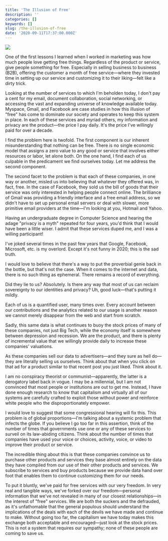 ```yaml
---
title: 'The Illusion of Free'
description: ''
categories: []
keywords: []
slug: /the-illusion-of-free
date: '2020-09-11T17:37:00.000Z'
---
```


![](https://images.unsplash.com/photo-1511282419954-ef8b90aec22b?ixlib=rb-1.2.1&q=80&fm=jpg&crop=entropy&cs=tinysrgb&w=2000&fit=max&ixid=eyJhcHBfaWQiOjExNzczfQ)

One of the first lessons I learned when I worked in marketing was how much people love getting free things. Regardless of the product or service, give people something for free. Especially in selling business to business (B2B), offering the customer a month of free service—where they invested time in setting up our service and customizing it to their liking—felt like a dirty trick.

Looking at the number of services to which I'm beholden today, I don't pay a cent for my email, document collaboration, social networking, or accessing the vast and expanding universe of knowledge available today. Myspace, Gmail, and Facebook are case studies in how this illusion of "free" has come to dominate our society and operates to keep this system in place. In each of these services and myriad others, my information and privacy are the product—the price I pay daily. It's the price I've willingly paid for over a decade.

I find the problem here is twofold. The first component is our inherent misunderstanding that nothing can be free. There is no single economic model that assigns a zero value to any good or service that involves either resources or labor, let alone both. On the one hand, I find each of us culpable in the predicament we find ourselves today. Let me address the second component.

The second facet to the problem is that each of these companies, in one way or another, misled us into believing that whatever they offered was, in fact, free. In the case of Facebook, they sold us the bill of goods that their service was only interested in helping people connect online. The brilliance of Gmail was providing a friendly interface and a free email address, so we didn't have to set up personal email servers or deal with slower, more primitive email providers at the time—I'm looking at you, Hotmail and Yahoo.

Having an undergraduate degree in Computer Science and hearing the adage "privacy is a myth" repeated for four years, you'd think that I would have been a little wiser. I admit that these services duped me, and I was a willing participant!

I've joked several times in the past few years that Google, Facebook, Microsoft, etc. is my overlord. Except it's not funny in 2020; this is the sad truth.

I would love to believe that there's a way to put the proverbial genie back in the bottle, but that's not the case. When it comes to the internet and data, there is no such thing as ephemeral. There remains a record of everything.

Did they lie to us? Absolutely. Is there any way that most of us can reclaim sovereignty to our identities and privacy? Uh, good luck—that's putting it mildly.

Each of us is a quantified user, many times over. Every account between our contributions and the analytics related to our usage is another reason we cannot merely disappear from the web and start from scratch.

Sadly, this same data is what continues to buoy the stock prices of many of these companies, not just Big Tech, while the economy itself is somewhere between depression and recession. We are the product, and there is plenty of incremental value that we willingly provide daily to increase these companies' valuations.

As these companies sell our data to advertisers—and they sure as hell do—they are literally selling us ourselves. Think about that when you click on that ad for a product similar to that recent post you just liked. Think about it.

I am no conspiracy theorist or communist—apparently, the latter is a derogatory label back in vogue. I may be a millennial, but I am not convinced that most people or institutions are out to get me. Instead, I have done enough research to know that capitalism and virtually all of our systems are carefully crafted to exploit those without power and reinforce white people who the disproportionately empower.

I would love to suggest that some congressional hearing will fix this. This problem is of global proportions—I'm talking about a systemic problem that infects the globe. If you believe I go too far in this assertion, think of the number of times that governments use one or any of these services to surveil on its law-abiding citizens. Think about the number of times that companies have used your voice or choices, activity, voice, or video to improve their product or service.

The incredible thing about this is that these companies convince us to purchase other products and services they base almost entirely on the data they have compiled from our use of their other products and services. We subscribe to services and buy products because we provide data hand over foot that enables them to continue customizing them for our needs.

To put it bluntly, we've paid for free services with our very freedom. In very real and tangible ways, we've forked over our freedom—personal information that we've not revealed in many of our closest relationships—in the interest of "free" services. We are both the suckers and the defrauded, as it's unfathomable that the general populous should understand the implications of the deals with each of the devils we have made and continue to make. Without going too far, the capitalism we have today makes this exchange both acceptable and encouraged—just look at the stock prices. This is not a system that requires our sympathy; none of these people are coming to save us.

